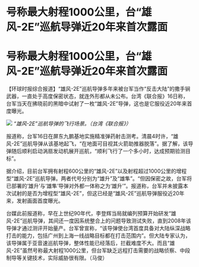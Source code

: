 # 号称最大射程1000公里，台“雄风-2E”巡航导弹近20年来首次露面

# 号称最大射程1000公里，台“雄风-2E”巡航导弹近20年来首次露面

【环球时报综合报道】“雄风-2E”巡航导弹多年来被台军当作“反击大陆”的撒手锏武器，一直处于高度保密状态，就连外形都从未公布。台湾《联合报》16日称，台军当天在拂晓前的黑暗中试射了一枚“雄风-2E”导弹，这也是它服役近20年来首度曝光。

![](https://inews.gtimg.com/om_bt/OHIH8pT7Z7dVL6ZaGhVizXfLiexcJecwLA5TpLaExOFogAA/1000)
_“雄风-2E”巡航导弹的飞行场景。（台湾《联合报》）_

报道称，台军16日在屏东九鹏基地实施精准弹药射击测考。清晨4时许，“雄风-2E”巡航导弹从该基地起飞，“在地面可目视其火箭助推器脱落”。据了解，该导弹随后顺利启动涡扇发动机展开巡航，“顺利飞行了一个多小时，达成预期验测目标”。

据介绍，目前台军拥有射程600公里的“雄风-2E”以及射程超过1000公里的增程型“雄风-2E”巡航导弹。两者代号分别为“雄升”及“雄隼”。“但因保密之故，台军将已部署的‘雄升’与‘雄隼’导弹对外都一体称之为‘雄升’”。报道称，台军并未披露本次试射的是否为增程型“雄风-2E”，但这已经是“雄风-2E”巡航导弹服役近20年来，发射画面首度曝光。

台媒此前报道称，早在上世纪90年代，李登辉当局就编列预算开始研发“雄风-2E”巡航导弹，其间还一度因系统整合上的问题导致测试失败，直到2008年该导弹才通过测评开始量产。台军曾宣称，“该导弹使台湾首度具备对大陆纵深战略打击的能力，包括广州到上海一线战略目标都在打击范围内”。但大陆专家认为，该导弹属于亚音速巡航导弹，整体性能已经落后，拦截难度不大。而且“雄风-2E”虽然号称最大射程1000公里，但台军缺乏远程打击需要的战略侦察、中段制导等关键技术，实际威胁很有限。（马俊）

